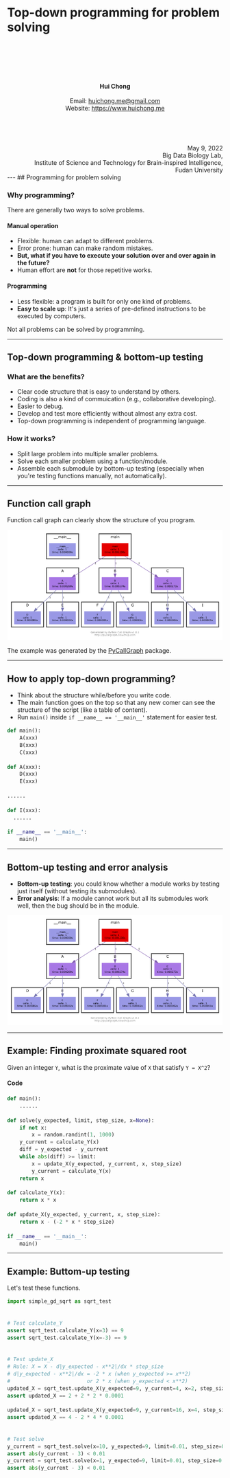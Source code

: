# Top-down programming for problem solving

&nbsp;

&nbsp;

&nbsp;

<div style="text-align: center"><b>Hui Chong</b><br/><br/>
Email: <a href="mailto:huichong.me@gmail.com">huichong.me@gmail.com<a><br/>
Website: <a href="https://www.huichong.me">https://www.huichong.me</a>
</div>

&nbsp;

&nbsp;

<div style="text-align: right">May 9, 2022<br/>
Big Data Biology Lab, <br/>
Institute of Science and Technology for Brain-inspired Intelligence, <br/>
Fudan University
</div>
---
## Programming for problem solving

### Why programming?

There are generally two ways to solve problems.

#### Manual operation

- Flexible: human can adapt to different problems.
- Error prone: human can make random mistakes.
- **But, what if you have to execute your solution over and over again in the future?**
- Human effort are **not** for those repetitive works.

#### Programming

- Less flexible: a program is built for only one kind of problems.
- **Easy to scale up**: It's just a series of pre-defined instructions to be executed by computers.

Not all problems can be solved by programming.

---
## Top-down programming & bottom-up testing

### What are the benefits?
- Clear code structure that is easy to understand by others.
- Coding is also a kind of commuication (e.g., collaborative developing).
- Easier to debug.
- Develop and test more efficiently without almost any extra cost.
- Top-down programming is independent of programming language. 


### How it works? 

- Split large problem into multiple smaller problems.
- Solve each smaller problem using a function/module.
- Assemble each submodule by bottom-up testing (especially when you're testing functions manually, not automatically).

---


## Function call graph

Function call graph can clearly show the structure of you program.

![](example/complex.png)

The example was generated by the [PyCallGraph](https://pycallgraph.readthedocs.io/en/master/index.html) package.

---
## How to apply top-down programming?

- Think about the structure while/before you write code.
- The main function goes on the top so that any new comer can see the structure of the script (like a table of content).
- Run `main()` inside `if __name__ == '__main__'` statement for easier test.

```python
def main():
    A(xxx)
    B(xxx)
    C(xxx)

def A(xxx):
    D(xxx)
    E(xxx)

......

def I(xxx):
  ......

if __name__ == '__main__':  
    main()
```

---
## Bottom-up testing and error analysis

- **Bottom-up testing**: you could know whether a module works by testing just itself (without testing its submodules).
- **Error analysis**: If a module cannot work but all its submodules work well, then the bug should be in the module.

![](example/complex.png)


---
## Example: Finding proximate squared root

Given an integer `Y`, what is the proximate value of `X` that satisfy `Y = X^2`?

#### Code

```python
def main():
    ......

def solve(y_expected, limit, step_size, x=None):
    if not x:
        x = random.randint(1, 1000)
    y_current = calculate_Y(x)
    diff = y_expected - y_current
    while abs(diff) >= limit:
        x = update_X(y_expected, y_current, x, step_size)
        y_current = calculate_Y(x)
    return x

def calculate_Y(x):
    return x * x

def update_X(y_expected, y_current, x, step_size):
    return x - (-2 * x * step_size)

if __name__ == '__main__':
    main()
```

---

## Example: Buttom-up testing
<!-- Function call graph:  -->

<!-- ![](example/simple.png) -->
Let's test these functions.

```python
import simple_gd_sqrt as sqrt_test


# Test calculate_Y
assert sqrt_test.calculate_Y(x=3) == 9
assert sqrt_test.calculate_Y(x=-3) == 9


# Test update_X
# Rule: X = X - d|y_expected - x**2|/dx * step_size
# d|y_expected - x**2|/dx = -2 * x (when y_expected >= x**2) 
#                         or 2 * x (when y_expected < x**2)
updated_X = sqrt_test.update_X(y_expected=9, y_current=4, x=2, step_size=0.0001)
assert updated_X == 2 + 2 * 2 * 0.0001

updated_X = sqrt_test.update_X(y_expected=9, y_current=16, x=4, step_size=0.0001)
assert updated_X == 4 - 2 * 4 * 0.0001


# Test solve
y_current = sqrt_test.solve(x=10, y_expected=9, limit=0.01, step_size=0.0001)
assert abs(y_current - 3) < 0.01
y_current = sqrt_test.solve(x=1, y_expected=9, limit=0.01, step_size=0.0001)
assert abs(y_current - 3) < 0.01
```